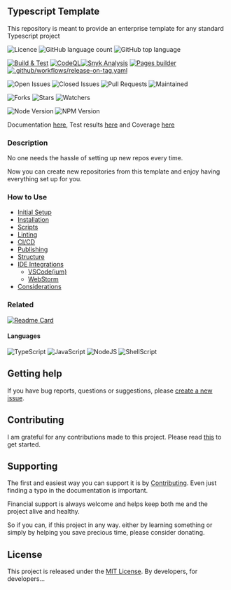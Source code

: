 ## Typescript Template

This repository is meant to provide an enterprise template for any standard Typescript project

![Licence](https://img.shields.io/github/license/pharmaledgerassoc/ts-template.svg?style=plastic)
![GitHub language count](https://img.shields.io/github/languages/count/pharmaledgerassoc/ts-template?style=plastic)
![GitHub top language](https://img.shields.io/github/languages/top/pharmaledgerassoc/ts-template?style=plastic)

[![Build & Test](https://github.com/pharmaledgerassoc/ts-template/actions/workflows/nodejs-build-prod.yaml/badge.svg)](https://github.com/pharmaledgerassoc/ts-template/actions/workflows/nodejs-build-prod.yaml)
[![CodeQL](https://github.com/pharmaledgerassoc/ts-template/actions/workflows/codeql-analysis.yml/badge.svg)](https://github.com/pharmaledgerassoc/ts-template/actions/workflows/codeql-analysis.yml)[![Snyk Analysis](https://github.com/pharmaledgerassoc/ts-template/actions/workflows/snyk-analysis.yaml/badge.svg)](https://github.com/pharmaledgerassoc/ts-template/actions/workflows/snyk-analysis.yaml)
[![Pages builder](https://github.com/pharmaledgerassoc/ts-template/actions/workflows/pages.yaml/badge.svg)](https://github.com/pharmaledgerassoc/ts-template/actions/workflows/pages.yaml)
[![.github/workflows/release-on-tag.yaml](https://github.com/pharmaledgerassoc/ts-template/actions/workflows/release-on-tag.yaml/badge.svg?event=release)](https://github.com/pharmaledgerassoc/ts-template/actions/workflows/release-on-tag.yaml)

![Open Issues](https://img.shields.io/github/issues/pharmaledgerassoc/ts-template.svg)
![Closed Issues](https://img.shields.io/github/issues-closed/pharmaledgerassoc/ts-template.svg)
![Pull Requests](https://img.shields.io/github/issues-pr-closed/pharmaledgerassoc/ts-template.svg)
![Maintained](https://img.shields.io/badge/Maintained%3F-yes-green.svg)

![Forks](https://img.shields.io/github/forks/pharmaledgerassoc/ts-template.svg)
![Stars](https://img.shields.io/github/stars/pharmaledgerassoc/ts-template.svg)
![Watchers](https://img.shields.io/github/watchers/pharmaledgerassoc/ts-template.svg)

![Node Version](https://img.shields.io/badge/dynamic/json.svg?url=https%3A%2F%2Fraw.githubusercontent.com%2Fbadges%2Fshields%2Fmaster%2Fpackage.json&label=Node&query=$.engines.node&colorB=blue)
![NPM Version](https://img.shields.io/badge/dynamic/json.svg?url=https%3A%2F%2Fraw.githubusercontent.com%2Fbadges%2Fshields%2Fmaster%2Fpackage.json&label=NPM&query=$.engines.npm&colorB=purple)

Documentation [here](https://pharmaledgerassoc.github.io/ts-template/), Test results [here](https://pharmaledgerassoc.github.io/ts-template/workdocs/reports/html/test-report.html) and Coverage [here](https://pharmaledgerassoc.github.io/ts-template/workdocs/reports/coverage/lcov-report/index.html)

### Description

No one needs the hassle of setting up new repos every time.

Now you can create new repositories from this template and enjoy having everything set up for you.

### How to Use

- [Initial Setup](./workdocs/tutorials/For%20Developers.md#_initial-setup_)
- [Installation](./workdocs/tutorials/For%20Developers.md#installation)
- [Scripts](./workdocs/tutorials/For%20Developers.md#scripts)
- [Linting](./workdocs/tutorials/For%20Developers.md#testing)
- [CI/CD](./workdocs/tutorials/For%20Developers.md#continuous-integrationdeployment)
- [Publishing](./workdocs/tutorials/For%20Developers.md#publishing)
- [Structure](./workdocs/tutorials/For%20Developers.md#repository-structure)
- [IDE Integrations](./workdocs/tutorials/For%20Developers.md#ide-integrations)
  - [VSCode(ium)](./workdocs/tutorials/For%20Developers.md#visual-studio-code-vscode)
  - [WebStorm](./workdocs/tutorials/For%20Developers.md#webstorm)
- [Considerations](./workdocs/tutorials/For%20Developers.md#considerations)

### Related

[![Readme Card](https://github-readme-stats.vercel.app/api/pin/?username=pharmaledgerassoc&repo=ts-template)](https://github.com/pharmaledgerassoc/ts-template)

#### Languages

![TypeScript](https://img.shields.io/badge/TypeScript-007ACC?style=for-the-badge&logo=typescript&logoColor=white)
![JavaScript](https://img.shields.io/badge/JavaScript-F7DF1E?style=for-the-badge&logo=javascript&logoColor=black)
![NodeJS](https://img.shields.io/badge/Node.js-43853D?style=for-the-badge&logo=node.js&logoColor=white)
![ShellScript](https://img.shields.io/badge/Shell_Script-121011?style=for-the-badge&logo=gnu-bash&logoColor=white)

## Getting help

If you have bug reports, questions or suggestions, please [create a new issue](https://github.com/pharmaledgerassoc/ts-template/issues/new/choose).

## Contributing

I am grateful for any contributions made to this project. Please read [this](./workdocs/98-Contributing.md) to get started.

## Supporting

The first and easiest way you can support it is by [Contributing](./workdocs/tutorials/Contributing.md). Even just finding a typo in the documentation is important.

Financial support is always welcome and helps keep both me and the project alive and healthy.

So if you can, if this project in any way. either by learning something or simply by helping you save precious time, please consider donating.

## License

This project is released under the [MIT License](./LICENSE.md).
By developers, for developers...
